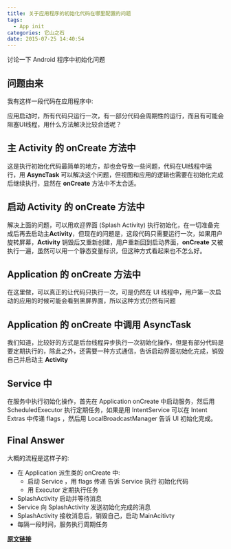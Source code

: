 ```yaml
---
title: 关于应用程序的初始化代码在哪里配置的问题
tags:
  - App init
categories: 它山之石
date: 2015-07-25 14:40:54
---
```



讨论一下 Android 程序中初始化问题

<!--more-->

问题由来
---

我有这样一段代码在应用程序中:

应用启动时，所有代码只运行一次，有一部分代码会周期性的运行，而且有可能会阻塞UI线程，用什么方法解决比较合适呢？


主 Activity 的 onCreate 方法中
---
这是执行初始化代码最简单的地方，却也会导致一些问题，代码在UI线程中运行，用 **AsyncTask** 可以解决这个问题，但视图和应用的逻辑也需要在初始化完成后继续执行，显然在 **onCreate** 方法中不太合适。

启动 Activity 的 onCreate 方法中
---
解决上面的问题，可以用欢迎界面 (Splash Activity) 执行初始化，在一切准备完成后再去启动主**Activity**，但现在的问题是，这段代码只需要运行一次，如果用户旋转屏幕，**Activity** 销毁后又重新创建，用户重新回到启动界面，**onCreate** 又被执行一遍，虽然可以用一个静态变量标识，但这种方式看起来也不怎么好。

Application 的 onCreate 方法中
---
在这里做，可以真正的让代码只执行一次，可是仍然在 UI 线程中，用户第一次启动的应用的时候可能会看到黑屏界面，所以这种方式仍然有问题

Application 的 onCreate 中调用 AsyncTask
---
我们知道，比较好的方式是后台线程异步执行一次初始化操作，但是有部分代码是要定期执行的，除此之外，还需要一种方式通信，告诉启动界面初始化完成，销毁自己并启动主 **Activity**

Service 中
---
在服务中执行初始化操作，首先在 Application onCreate  中启动服务，然后用 ScheduledExecutor 执行定期任务，如果是用 IntentService 可以在 Intent Extras 中传递 flags ，然后用 LocalBroadcastManager 告诉 UI 初始化完成。

Final Answer 
---
大概的流程是这样子的:
* 在 Application 派生类的 onCreate 中:
    - 启动 Service ，用 flags 传递 告诉 Service 执行 初始化代码
    - 用 Executor 定期执行任务
* SplashActivity 启动并等待消息
* Service 向 SplashActivity 发送初始化完成的消息
* SplashActivity 接收消息后，销毁自己，启动 MainAcitivty
* 每隔一段时间，服务执行周期任务

[**原文链接**](http://innodroid.com/blog/post/where-to-put-android-app-init-code/)